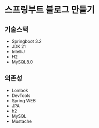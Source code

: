 # 스프링부트 블로그 만들기

## 기술스택

- Springboot 3.2
- JDK 21
- IntelliJ
- H2
- MySQL8.0

## 의존성

- Lombok
- DevTools
- Spring WEB
- JPA
- h2
- MySQL
- Mustache

